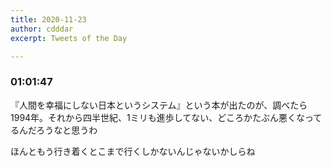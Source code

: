 ```yaml
---
title: 2020-11-23
author: cdddar
excerpt: Tweets of the Day

---
```


### 01:01:47

『人間を幸福にしない日本というシステム』という本が出たのが、調べたら1994年。それから四半世紀、1ミリも進歩してない、どころかたぶん悪くなってるんだろうなと思うわ

ほんともう行き着くとこまで行くしかないんじゃないかしらね
